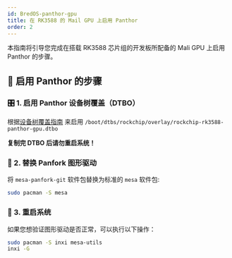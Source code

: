 ```yaml
---
id: BredOS-panthor-gpu
title: 在 RK3588 的 Mail GPU 上启用 Panthor
order: 2
---
```


本指南将引导您完成在搭载 RK3588 芯片组的开发板所配备的 Mali GPU 上启用 Panthor 的步骤。

## 🔧 启用 Panthor 的步骤

### 🎛️ 1. 启用 Panthor 设备树覆盖（DTBO）

根据[设备树覆盖指南](https://wiki.bredos.org/en/how-to/how-to-enable-dtbos) 来启用 `/boot/dtbs/rockchip/overlay/rockchip-rk3588-panthor-gpu.dtbo`

**复制完 DTBO 后请勿重启系统！**

### 🔄 2. 替换 Panfork 图形驱动

将 `mesa-panfork-git` 软件包替换为标准的 `mesa` 软件包:

```bash
sudo pacman -S mesa
```

### 🔁 3. 重启系统

如果您想验证图形驱动是否正常，可以执行以下操作：

```bash
sudo pacman -S inxi mesa-utils
inxi -G
```
